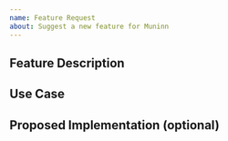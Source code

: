 ```yaml
---
name: Feature Request
about: Suggest a new feature for Muninn
---
```


## Feature Description

## Use Case

## Proposed Implementation (optional)
